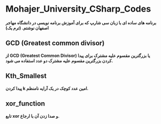 # Mohajer_University_CSharp_Codes
#### برنامه های ساده ای با زبان سی شار‍پ که برای آموزش برنامه نویسی در دانشگاه مهاجر اصفهان نوشتم. (ترم یک)
## GCD (Greatest common divisor)
 #### از **GCD (Greatest Common Divisor) یا بزرگترین مقسوم علیه مشترک** برای پیدا کردن بزرگترین مقسوم علیه مشترک دو عدد استفاده می شود.
## Kth_Smallest
#### پیدا کردن k امین عدد کوچک در یک آرایه نامنظم.
## xor_function
#### تابع xor و صدا زدن آن با ارجاع.
